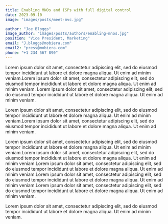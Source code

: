 ```yaml
---
title: Enabling MNOs and ISPs with full digital control
date: 2023-09-10
image: "images/posts/meet-mvc.jpg"

author: "Joe Bloggs"
image_author: "images/posts/authors/enabling-mnos.jpg"
position: "Vice President, Marketing"
email: "J.bloggs@mobiera.com"
email2: "press@mobiera.com"
phone: "+1 234 567 890"
---
```


Lorem ipsum dolor sit amet, consectetur adipiscing elit, sed do eiusmod tempor incididunt ut labore et dolore magna aliqua. Ut enim ad minim veniam.Lorem ipsum dolor sit amet, consectetur adipiscing elit, sed do eiusmod tempor incididunt ut labore et dolore magna aliqua. Ut enim ad minim veniam. Lorem ipsum dolor sit amet, consectetur adipiscing elit, sed do eiusmod tempor incididunt ut labore et dolore magna aliqua. Ut enim ad minim veniam.

Lorem ipsum dolor sit amet, consectetur adipiscing elit, sed do eiusmod tempor incididunt ut labore et dolore magna aliqua. Ut enim ad minim veniam.Lorem ipsum dolor sit amet, consectetur adipiscing elit, sed do eiusmod tempor incididunt ut labore et dolore magna aliqua. Ut enim ad minim veniam.

Lorem ipsum dolor sit amet, consectetur adipiscing elit, sed do eiusmod tempor incididunt ut labore et dolore magna aliqua. Ut enim ad minim veniam.Lorem ipsum dolor sit amet, consectetur adipiscing elit, sed do eiusmod tempor incididunt ut labore et dolore magna aliqua. Ut enim ad minim veniam.Lorem ipsum dolor sit amet, consectetur adipiscing elit, sed do eiusmod tempor incididunt ut labore et dolore magna aliqua. Ut enim ad minim veniam.Lorem ipsum dolor sit amet, consectetur adipiscing elit, sed do eiusmod tempor incididunt ut labore et dolore magna aliqua. Ut enim ad minim veniam.Lorem ipsum dolor sit amet, consectetur adipiscing elit, sed do eiusmod tempor incididunt ut labore et dolore magna aliqua. Ut enim ad minim veniam.

Lorem ipsum dolor sit amet, consectetur adipiscing elit, sed do eiusmod tempor incididunt ut labore et dolore magna aliqua. Ut enim ad minim veniam.
